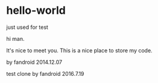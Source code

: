hello-world
===========

just used for test

hi man.

It's nice to meet you. This is a nice place to store my code.

by fandroid 2014.12.07

test clone by fandroid  2016.7.19
